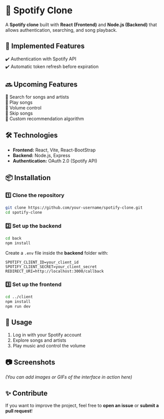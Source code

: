 # 🎵 Spotify Clone  

A **Spotify clone** built with **React (Frontend)** and **Node.js (Backend)** that allows authentication, searching, and song playback.  

## 🚀 Implemented Features  
✔️ Authentication with Spotify API  
✔️ Automatic token refresh before expiration  

## 🔜 Upcoming Features  
🔹 Search for songs and artists  
🔹 Play songs  
🔹 Volume control  
🔹 Skip songs  
🔹 Custom recommendation algorithm  

## 🛠️ Technologies  
- **Frontend:** React, Vite, React-BootStrap  
- **Backend:** Node.js, Express  
- **Authentication:** OAuth 2.0 (Spotify API)  

## 📦 Installation  

### 1️⃣ Clone the repository  
```bash
git clone https://github.com/your-username/spotify-clone.git  
cd spotify-clone  
```

### 2️⃣ Set up the backend  
```bash
cd back  
npm install  
```
Create a `.env` file inside the **backend** folder with:  
```
SPOTIFY_CLIENT_ID=your_client_id  
SPOTIFY_CLIENT_SECRET=your_client_secret  
REDIRECT_URI=http://localhost:3000/callback  
```

### 3️⃣ Set up the frontend  
```bash
cd ../client  
npm install  
npm run dev  
```

## 📌 Usage  
1. Log in with your Spotify account  
2. Explore songs and artists  
3. Play music and control the volume  

## 📷 Screenshots  
*(You can add images or GIFs of the interface in action here)*  

## ✨ Contribute  
If you want to improve the project, feel free to **open an issue** or **submit a pull request**!  

